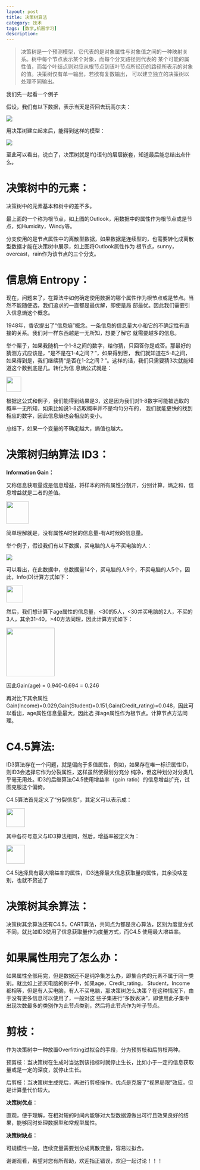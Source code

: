 ```yaml
---
layout: post
title: 决策树算法
category: 技术
tags: [数学,机器学习]
description: 
---
```


> 决策树是一个预测模型，它代表的是对象属性与对象值之间的一种映射关系。树中每个节点表示某个对象，而每个分叉路径则代表的
某个可能的属性值，而每个叶结点则对应从根节点到该叶节点所经历的路径所表示的对象的值。决策树仅有单一输出，若欲有复数输出，
可以建立独立的决策树以处理不同输出。 

我们先一起看一个例子

假设，我们有以下数据，表示当天是否回去玩高尔夫：

![](/assets/img/Classifier/golf.png)

用决策树建立起来后，能得到这样的模型：

![](/assets/img/Classifier/DTgolf.png)

至此可以看出，说白了，决策树就是If()语句的层层嵌套，知道最后能总结出点什么。

# 决策树中的元素： #

决策树中的元素基本和树中的差不多。

最上面的一个称为根节点，如上图的Outlook，用数据中的属性作为根节点或是节点，如Humidity，Windy等。

分支使用的是节点属性中的离散型数据，如果数据是连续型的，也需要转化成离散型数据才能在决策树中展示，如上图将Outlook属性作为
根节点，sunny，overcast，rain作为该节点的三个分支。

# 信息熵 Entropy： #

现在，问题来了，在算法中如何确定使用数据的哪个属性作为根节点或是节点。当然不能随便选，我们追求的一直都是最优解，即使是局
部最优。因此我们需要引入信息熵这个概念。

1948年，香农提出了“信息熵”概念。一条信息的信息量大小和它的不确定性有直接的关系。我们对一样东西越是一无所知，想要了解它
就需要越多的信息。

举个栗子，如果我随机一个1-8之间的数字，给你猜，只回答你是或否。那最好的猜测方式应该是，“是不是在1-4之间？”，如果得到否，
我们就知道在5-8之间，如果得到是，我们继续猜“是否在1-2之间？”。这样的话，我们只需要猜3次就能知道这个数到底是几。转化为信
息熵公式就是：

<img src = '/assets/img/Classifier/equation14.png' height = '40px'>

根据这公式和例子，我们能得到结果是3，这是因为我们对1-8数字可能被选取的概率一无所知，如果比如说1-8选取概率并不是均匀分布的，
我们就能更快的找到相应的数字，因此信息熵也会相应的变小。

总结下，如果一个变量的不确定越大，熵值也越大。

# 决策树归纳算法 ID3： #

**Information Gain：**

又称信息获取量或是信息增益，将样本的所有属性分割开，分别计算，熵之和，信息增益就是二者的差值。

<img src = '/assets/img/Classifier/equation15.png' height = '60px'>

简单理解就是，没有属性A时候的信息量-有A时候的信息量。

举个例子，假设我们有以下数据，买电脑的人与不买电脑的人：

![](/assets/img/Classifier/scomp.png)

可以看出，在此数据中，总数据量14个，买电脑的人9个，不买电脑的人5个，因此，Info(D)计算方式如下：

<img src = '/assets/img/Classifier/equation16.png' height = '45px'>

然后，我们想计算下age属性的信息量，<30的5人，<30并买电脑的2人，不买的3人，其余31-40，>40方法同理，因此计算方式如下：

<img src = '/assets/img/Classifier/equation16.png' height = '130px'>

因此Gain(age) = 0.940-0.694 = 0.246

再对比下其余属性Gain(Income)=0.029,Gain(Student)=0.151,Gain(Credit_rating)=0.048，因此可以看出，age属性信息量最大，因此选
择age属性作为根节点。计算节点方法同理。

# C4.5算法: #

ID3算法存在一个问题，就是偏向于多值属性，例如，如果存在唯一标识属性ID，则ID3会选择它作为分裂属性，这样虽然使得划分充分
纯净，但这种划分对分类几乎毫无用处。ID3的后继算法C4.5使用增益率（gain ratio）的信息增益扩充，试图克服这个偏倚。

C4.5算法首先定义了“分裂信息”，其定义可以表示成：

<img src = '/assets/img/Classifier/equation18.png' height = '50px'>

其中各符号意义与ID3算法相同，然后，增益率被定义为：

<img src = '/assets/img/Classifier/equation19.png' height = '50px'>

C4.5选择具有最大增益率的属性，ID3选择最大信息获取量的属性，其余没啥差别，也就不赘述了

# 决策树其余算法： #

决策树其余算法还有C4.5，CART算法，共同点为都是贪心算法，区别为度量方式不同，就比如ID3使用了信息获取量作为度量方式，而C4.5
使用最大增益率。

# 如果属性用完了怎么办： #

如果属性全部用完，但是数据还不是纯净集怎么办，即集合内的元素不属于同一类别。就比如上述买电脑的例子中，如果age，Credit_rating，
Student，Income都相等，但是有人买电脑，有人不买电脑，那决策树怎么决策？在这种情况下，由于没有更多信息可以使用了，一般对这
些子集进行“多数表决”，即使用此子集中出现次数最多的类别作为此节点类别，然后将此节点作为叶子节点。

# 剪枝： #

作为决策树中一种放置Overfitting过拟合的手段，分为预剪枝和后剪枝两种。

预剪枝：当决策树在生成时当达到该指标时就停止生长，比如小于一定的信息获取量或是一定的深度，就停止生长。

后剪枝：当决策树生成完后，再进行剪枝操作。优点是克服了“视界局限”效应，但是计算量代价较大。

**决策树优点：**

直观，便于理解，在相对短的时间内能够对大型数据源做出可行且效果良好的结果，能够同时处理数据型和常规型属性。

**决策树缺点：**

可规模性一般，连续变量需要划分成离散变量，容易过拟合。

谢谢观看，希望对您有所帮助，欢迎指正错误，欢迎一起讨论！！！



